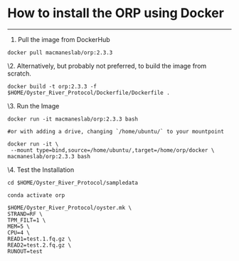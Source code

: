 # How to install the ORP using Docker
---

1. Pull the image from DockerHub


```
docker pull macmaneslab/orp:2.3.3
```

\2. Alternatively, but probably not preferred, to build the image from scratch.

```
docker build -t orp:2.3.3 -f $HOME/Oyster_River_Protocol/Dockerfile/Dockerfile .
```

\3. Run the Image

```
docker run -it macmaneslab/orp:2.3.3 bash

#or with adding a drive, changing `/home/ubuntu/` to your mountpoint

docker run -it \
 --mount type=bind,source=/home/ubuntu/,target=/home/orp/docker \
macmaneslab/orp:2.3.3 bash

```

\4. Test the Installation

```
cd $HOME/Oyster_River_Protocol/sampledata

conda activate orp

$HOME/Oyster_River_Protocol/oyster.mk \
STRAND=RF \
TPM_FILT=1 \
MEM=5 \
CPU=4 \
READ1=test.1.fq.gz \
READ2=test.2.fq.gz \
RUNOUT=test
```

